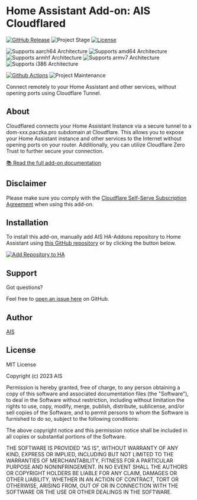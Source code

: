 # Home Assistant Add-on: AIS Cloudflared

[![GitHub Release][releases-shield]][releases]
![Project Stage][project-stage-shield]
[![License][license-shield]](LICENSE.md)

![Supports aarch64 Architecture][aarch64-shield]
![Supports amd64 Architecture][amd64-shield]
![Supports armhf Architecture][armhf-shield]
![Supports armv7 Architecture][armv7-shield]
![Supports i386 Architecture][i386-shield]

[![Github Actions][github-actions-shield]][github-actions]
![Project Maintenance][maintenance-shield]

Connect remotely to your Home Assistant and other services, without opening ports
using Cloudflare Tunnel.

## About

Cloudflared connects your Home Assistant Instance via a secure tunnel to a dom-xxx.paczka.pro subdomain at Cloudflare.
This allows you to expose your Home Assistant instance and other services to the Internet without opening ports on your router.
Additionally, you can utilize Cloudflare Zero Trust to further secure your connection.

[:books: Read the full add-on documentation][docs]

## Disclaimer

Please make sure you comply with the
[Cloudflare Self-Serve Subscription Agreement][cloudflare-sssa] when using this
add-on.

## Installation

To install this add-on, manually add AIS HA-Addons repository to Home Assistant
using [this GitHub repository][ha-addons] or by clicking the button below.

[![Add Repository to HA][my-ha-badge]][my-ha-url]

## Support

Got questions?

Feel free to [open an issue here][issue] on GitHub.

## Author

[AIS][ais]

## License

MIT License

Copyright (c) 2023 AIS

Permission is hereby granted, free of charge, to any person obtaining a copy
of this software and associated documentation files (the "Software"), to deal
in the Software without restriction, including without limitation the rights
to use, copy, modify, merge, publish, distribute, sublicense, and/or sell
copies of the Software, and to permit persons to whom the Software is
furnished to do so, subject to the following conditions:

The above copyright notice and this permission notice shall be included in all
copies or substantial portions of the Software.

THE SOFTWARE IS PROVIDED "AS IS", WITHOUT WARRANTY OF ANY KIND, EXPRESS OR
IMPLIED, INCLUDING BUT NOT LIMITED TO THE WARRANTIES OF MERCHANTABILITY,
FITNESS FOR A PARTICULAR PURPOSE AND NONINFRINGEMENT. IN NO EVENT SHALL THE
AUTHORS OR COPYRIGHT HOLDERS BE LIABLE FOR ANY CLAIM, DAMAGES OR OTHER
LIABILITY, WHETHER IN AN ACTION OF CONTRACT, TORT OR OTHERWISE, ARISING FROM,
OUT OF OR IN CONNECTION WITH THE SOFTWARE OR THE USE OR OTHER DEALINGS IN THE
SOFTWARE.

[aarch64-shield]: https://img.shields.io/badge/aarch64-yes-green.svg
[amd64-shield]: https://img.shields.io/badge/amd64-yes-green.svg
[armhf-shield]: https://img.shields.io/badge/armhf-yes-green.svg
[armv7-shield]: https://img.shields.io/badge/armv7-yes-green.svg
[cloudflare-sssa]: https://www.cloudflare.com/terms/
[docs]: cloudflared/DOCS.md
[github-actions-shield]: https://github.com/sviete/ais-ha-addon-cloudflared/workflows/CI/badge.svg
[github-actions]: https://github.com/sviete/ais-ha-addon-cloudflared//actions
[ha-addons]: https://github.com/sviete/ha-addons
[i386-shield]: https://img.shields.io/badge/i386-yes-green.svg
[issue]: https://github.com/sviete/ha-addon-cloudflared/issues
[license-shield]: https://img.shields.io/github/license/sviete/ha-addon-cloudflared
[maintenance-shield]: https://img.shields.io/maintenance/yes/2023.svg
[project-stage-shield]: https://img.shields.io/badge/project%20stage-production%20ready-brightgreen.svg
[releases-shield]: https://img.shields.io/github/v/release/brenner-tobias/addon-cloudflared?include_prereleases
[releases]: https://github.com/sviete/ha-addon-cloudflared/releases
[ais]: https://ai-speaker.com
[my-ha-badge]: https://my.home-assistant.io/badges/supervisor_add_addon_repository.svg
[my-ha-url]: https://my.home-assistant.io/redirect/supervisor_add_addon_repository/?repository_url=https%3A%2F%2Fgithub.com%2Fsviete%2Fha-addons
